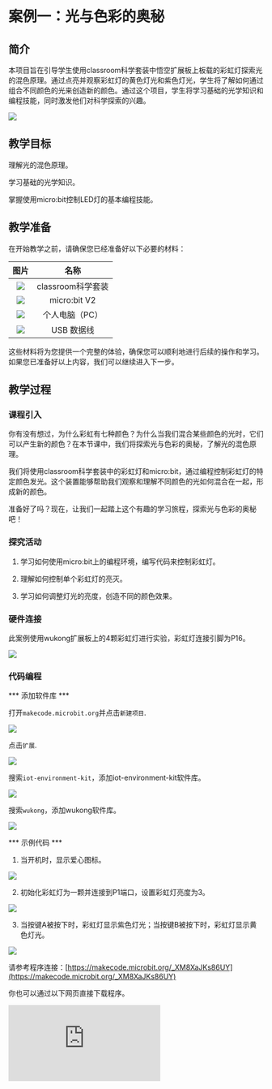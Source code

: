 ﻿---
sidebar_position: 1
sidebar_label: 案例一：光与色彩的奥秘
---

# 案例一：光与色彩的奥秘

## 简介

本项目旨在引导学生使用classroom科学套装中悟空扩展板上板载的彩虹灯探索光的混色原理。通过点亮并观察彩虹灯的黄色灯光和紫色灯光，学生将了解如何通过组合不同颜色的光来创造新的颜色。通过这个项目，学生将学习基础的光学知识和编程技能，同时激发他们对科学探索的兴趣。

![](https://wiki-media-ef.oss-cn-hongkong.aliyuncs.com/docs/microbit/interesting-case/classroom-science-pack/cases-libraries/images/classroom-science-pack-case-01-01.png)

## 教学目标

理解光的混色原理。

学习基础的光学知识。

掌握使用micro:bit控制LED灯的基本编程技能。

## 教学准备

在开始教学之前，请确保您已经准备好以下必要的材料：

| 图片 | 名称 |
| :-: | :-: |
| ![](https://wiki-media-ef.oss-cn-hongkong.aliyuncs.com/docs/microbit/interesting-case/classroom-science-pack/cases-libraries/images/classroom-science-pack-case-01-02.png) | classroom科学套装 |
| ![](https://wiki-media-ef.oss-cn-hongkong.aliyuncs.com/docs/microbit/interesting-case/microbit-smart-climate-kit/cases-libraries/images/microbit-smart-climate-kit-case-01-03.png) | micro:bit V2 |
| ![](https://wiki-media-ef.oss-cn-hongkong.aliyuncs.com/docs/microbit/interesting-case/microbit-smart-climate-kit/cases-libraries/images/microbit-smart-climate-kit-case-01-04.png) | 个人电脑（PC） |
| ![](https://wiki-media-ef.oss-cn-hongkong.aliyuncs.com/docs/microbit/interesting-case/microbit-smart-climate-kit/cases-libraries/images/microbit-smart-climate-kit-case-01-05.png) | USB 数据线 |

这些材料将为您提供一个完整的体验，确保您可以顺利地进行后续的操作和学习。如果您已准备好以上内容，我们可以继续进入下一步。

## 教学过程

### 课程引入

你有没有想过，为什么彩虹有七种颜色？为什么当我们混合某些颜色的光时，它们可以产生新的颜色？在本节课中，我们将探索光与色彩的奥秘，了解光的混色原理。

我们将使用classroom科学套装中的彩虹灯和micro:bit，通过编程控制彩虹灯的特定颜色发光。这个装置能够帮助我们观察和理解不同颜色的光如何混合在一起，形成新的颜色。

准备好了吗？现在，让我们一起踏上这个有趣的学习旅程，探索光与色彩的奥秘吧！

### 探究活动

1. 学习如何使用micro:bit上的编程环境，编写代码来控制彩虹灯。

2. 理解如何控制单个彩虹灯的亮灭。

3. 学习如何调整灯光的亮度，创造不同的颜色效果。



### 硬件连接

此案例使用wukong扩展板上的4颗彩虹灯进行实验，彩虹灯连接引脚为P16。


![](https://wiki-media-ef.oss-cn-hongkong.aliyuncs.com/docs/microbit/interesting-case/classroom-science-pack/cases-libraries/images/classroom-science-pack-case-01-06.png)

### 代码编程

*** 添加软件库 ***

打开``makecode.microbit.org``并点击``新建项目``.

![](https://wiki-media-ef.oss-cn-hongkong.aliyuncs.com/docs/microbit/interesting-case/classroom-science-pack/images/classroom-science-pack-add-extensions-01.png)

点击``扩展``.

![](https://wiki-media-ef.oss-cn-hongkong.aliyuncs.com/docs/microbit/interesting-case/classroom-science-pack/images/classroom-science-pack-add-extensions-02.png)

搜索``iot-environment-kit``，添加iot-environment-kit软件库。

![](https://wiki-media-ef.oss-cn-hongkong.aliyuncs.com/docs/microbit/interesting-case/classroom-science-pack/images/classroom-science-pack-add-extensions-03.png)

搜索``wukong``，添加wukong软件库。

![](https://wiki-media-ef.oss-cn-hongkong.aliyuncs.com/docs/microbit/interesting-case/classroom-science-pack/images/classroom-science-pack-add-extensions-04.png)

*** 示例代码 ***

1. 当开机时，显示爱心图标。

![](https://wiki-media-ef.oss-cn-hongkong.aliyuncs.com/docs/microbit/interesting-case/classroom-science-pack/cases-libraries/images/classroom-science-pack-case-01-09.png)

2. 初始化彩虹灯为一颗并连接到P1端口，设置彩虹灯亮度为3。

![](https://wiki-media-ef.oss-cn-hongkong.aliyuncs.com/docs/microbit/interesting-case/classroom-science-pack/cases-libraries/images/classroom-science-pack-case-01-10.png)

3. 当按键A被按下时，彩虹灯显示紫色灯光；当按键B被按下时，彩虹灯显示黄色灯光。

![](https://wiki-media-ef.oss-cn-hongkong.aliyuncs.com/docs/microbit/interesting-case/classroom-science-pack/cases-libraries/images/classroom-science-pack-case-01-11.png)


请参考程序连接：[https://makecode.microbit.org/_XM8XaJKs86UY](https://makecode.microbit.org/_XM8XaJKs86UY)

你也可以通过以下网页直接下载程序。

<div
    style={{
        position: 'relative',
        paddingBottom: '60%',
        overflow: 'hidden',
    }}
>
    <iframe
        src="https://makecode.microbit.org/_XM8XaJKs86UY"
        frameborder="0"
        sandbox="allow-popups allow-forms allow-scripts allow-same-origin"
        style={{
            position: 'absolute',
            width: '100%',
            height: '100%',
        }}
    />
</div>

*** 下载程序 ***

使用USB线连接PC和micro:bit V2。

![](https://wiki-media-ef.oss-cn-hongkong.aliyuncs.com/docs/microbit/interesting-case/microbit-smart-climate-kit/cases-libraries/images/connect-microbit.gif)

连接成功后，电脑上会识别出一个名为`MICROBIT`的盘符。

![](https://wiki-media-ef.oss-cn-hongkong.aliyuncs.com/docs/microbit/interesting-case/microbit-smart-climate-kit/cases-libraries/images/microbit-drive.png)

点击左下角的![](https://wiki-media-ef.oss-cn-hongkong.aliyuncs.com/docs/microbit/interesting-case/microbit-smart-climate-kit/cases-libraries/images/download-01.png)，选择`Connect Device`。

![](https://wiki-media-ef.oss-cn-hongkong.aliyuncs.com/docs/microbit/interesting-case/microbit-smart-climate-kit/cases-libraries/images/download-02.png)

点击![](https://wiki-media-ef.oss-cn-hongkong.aliyuncs.com/docs/microbit/interesting-case/microbit-smart-climate-kit/cases-libraries/images/download-03.png)。

![](https://wiki-media-ef.oss-cn-hongkong.aliyuncs.com/docs/microbit/interesting-case/microbit-smart-climate-kit/cases-libraries/images/download-04.png)

点击![](https://wiki-media-ef.oss-cn-hongkong.aliyuncs.com/docs/microbit/interesting-case/microbit-smart-climate-kit/cases-libraries/images/download-05.png)。

![](https://wiki-media-ef.oss-cn-hongkong.aliyuncs.com/docs/microbit/interesting-case/microbit-smart-climate-kit/cases-libraries/images/download-06.png)


在弹出窗口选择`BBC micro:bit CMSIS-DAP`，然后选择连接，至此，我们的micro:bit就已经连接成功。

![](https://wiki-media-ef.oss-cn-hongkong.aliyuncs.com/docs/microbit/interesting-case/microbit-smart-climate-kit/cases-libraries/images/download-07.png)

点击下载程序。

![](https://wiki-media-ef.oss-cn-hongkong.aliyuncs.com/docs/microbit/interesting-case/microbit-smart-climate-kit/cases-libraries/images/download-08.png)

### 团队合作与展示

学生分成小组，共同完成案例的制作和程序编写。

鼓励学生之间相互合作、交流和分享经验。

每个小组有机会向其他小组展示他们制作的案例，并演示。

*** 预期效果：开机后micro:bit的LED矩阵显示爱心图标，当按键A被按下时，彩虹灯显示紫色灯光，当按键B被按下时，彩虹灯显示黄色灯光。 ***

（GIF动图）

### 总结与反思

回顾课程内容，提醒学生掌握了哪些知识和技能。

引导学生讨论他们在制作过程中遇到的问题和困难，以及如何解决这些问题。

引导学生思考光的混色原理在日常生活中的应用，如彩色电视和舞台灯光等。

## 扩展知识

光的混色原理是光学领域的一个重要概念，它涉及到不同颜色的光如何组合在一起形成新的颜色。以下是光的混色原理的一些扩展知识：

加色混色：当不同颜色的光同时照射在一起时，它们混合在一起形成新的颜色。这被称为加色混色，其典型例子是彩色电视和计算机显示器，它们使用红、绿、蓝三种颜色的光来产生广泛的颜色。

减色混色：在颜料或染料中，不同颜色的粒子吸收一部分光并反射另一部分光，当多种颜料混合时，它们吸收更多的光，从而产生较暗的颜色。这是减色混色，常用于绘画和印刷。

光的三原色：在加色混色中，红、绿、蓝被认为是光的三原色。这三种颜色的光可以混合产生白色。

颜色感知：人类眼睛中的视锥细胞对不同波长的光敏感，使我们能够看到颜色。不同波长的光对应不同的颜色。

通过了解光的混色原理，学生可以更好地理解我们是如何感知颜色的，以及颜色在科技和艺术中的应用。
